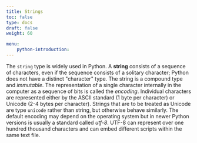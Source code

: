 ```yaml
---
title: Strings
toc: false
type: docs
draft: false
weight: 60

menu:
    python-introduction:
---
```


The `string` type is widely used in Python.  A __string__ consists of a sequence of characters, even if the sequence consists of a solitary character; Python does not have a distinct "character" type.  The string is a compound type and _immutable_.  The representation of a single character internally in the computer as a sequence of bits is called the _encoding_.  Individual characters are represented either by the ASCII standard (1 byte per character) or Unicode (2-4 bytes per character).  Strings that are to be treated as Unicode are type `unicode` rather than string, but otherwise behave similarly.  The default encoding may depend on the operating system but in newer Python versions is usually a standard called _utf-8_.  UTF-8 can represent over one hundred thousand characters and can embed different scripts within the same text file.
